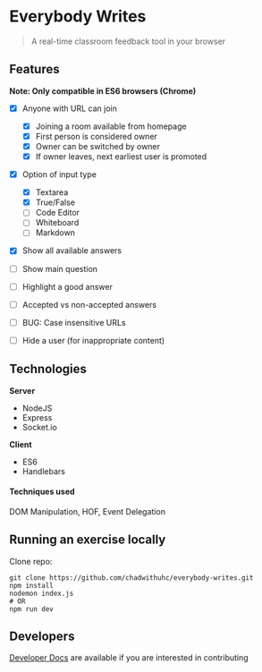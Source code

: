 # Everybody Writes

> A real-time classroom feedback tool in your browser

## Features

__Note: Only compatible in ES6 browsers (Chrome)__

- [x] Anyone with URL can join
  - [x] Joining a room available from homepage
  - [x] First person is considered owner
  - [x] Owner can be switched by owner
  - [x] If owner leaves, next earliest user is promoted
- [x] Option of input type
  - [x] Textarea
  - [x] True/False
  - [ ] Code Editor
  - [ ] Whiteboard
  - [ ] Markdown
- [x] Show all available answers
- [ ] Show main question
- [ ] Highlight a good answer
- [ ] Accepted vs non-accepted answers
- [ ] BUG: Case insensitive URLs
- [ ] Hide a user (for inappropriate content)


## Technologies

**Server**
- NodeJS
- Express
- Socket.io

**Client**
- ES6
- Handlebars

#### Techniques used

DOM Manipulation, HOF, Event Delegation


## Running an exercise locally

Clone repo:  
```
git clone https://github.com/chadwithuhc/everybody-writes.git
npm install
nodemon index.js
# OR
npm run dev
```

## Developers

[Developer Docs](./docs) are available if you are interested in contributing
